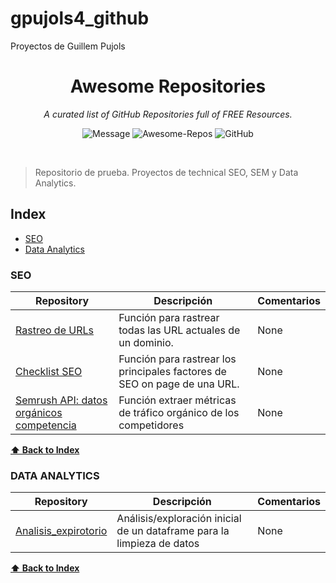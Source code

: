 # gpujols4_github
Proyectos de Guillem Pujols

<div align='center'>

# Awesome Repositories

_A curated list of GitHub Repositories full of FREE Resources._ <br>

![Message](https://img.shields.io/badge/I%20%E2%9D%A4%20-OpenSource-%23ff0055) ![Awesome-Repos](https://img.shields.io/badge/Awesome--repos-%23ff0055) ![GitHub](https://img.shields.io/github/license/pawelborkar/awesome-repos?color=%23ff0055)

</div> <br>

> Repositorio de prueba. Proyectos de technical SEO, SEM y Data Analytics.


## Index

-   [SEO](#SEO)
-   [Data Analytics](#DATA_ANALYTICS)

### SEO

| Repository | Descripción | Comentarios |
| --- | --- | --- |
| [Rastreo de URLs](https://github.com/gpujols4/gpujols4_github/blob/main/SEO/Rastreo_urls_dominios) | Función para rastrear todas las URL actuales de un dominio. | None | 
[Checklist SEO](https://github.com/gpujols4/gpujols4_github/blob/main/SEO/Checklist_SEO) | Función para rastrear los principales factores de SEO on page de una URL.| None |
[Semrush API: datos orgánicos competencia](https://github.com/gpujols4/gpujols4_github/blob/main/SEO/analisis_organico_semrush) | Función extraer métricas de tráfico orgánico de los competidores| None |


**[⬆ Back to Index](#index)**

### DATA ANALYTICS

| Repository | Descripción | Comentarios |
| --- | --- | --- |
| [Analisis_expirotorio](https://github.com/gpujols4/gpujols4_github/blob/main/Data%20Analytics/analisis_exploracion_inicial) | Análisis/exploración inicial de un dataframe para la limpieza de datos  | None |

**[⬆ Back to Index](#index)**

